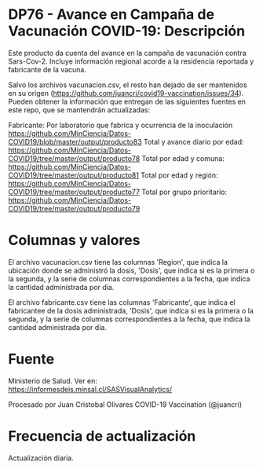 # DP76 - Avance en Campaña de Vacunación COVID-19: Descripción
Este producto da cuenta del avance en la campaña de vacunación contra Sars-Cov-2. Incluye información regional acorde a la residencia reportada y fabricante de la vacuna.

Salvo los archivos vacunacion.csv, el resto han dejado de ser mantenidos en su origen (https://github.com/juancri/covid19-vaccination/issues/34). Pueden obtener la información que entregan de las siguientes fuentes en este repo, que se mantendrán actualizadas:

Fabricante: Por laboratorio que fabrica y ocurrencia de la inoculación https://github.com/MinCiencia/Datos-COVID19/blob/master/output/producto83
Total y avance diario por edad: https://github.com/MinCiencia/Datos-COVID19/tree/master/output/producto78 
Total por edad y comuna: https://github.com/MinCiencia/Datos-COVID19/tree/master/output/producto81
Total por edad y región: https://github.com/MinCiencia/Datos-COVID19/tree/master/output/producto77
Total por grupo prioritario: https://github.com/MinCiencia/Datos-COVID19/tree/master/output/producto79


# Columnas y valores
El archivo vacunacion.csv tiene las columnas 'Region', que indica la ubicación donde se administró la dosis, 'Dosis', que indica si es la primera o la segunda, y la serie de columnas correspondientes a la fecha, que indica la cantidad administrada por día.

El archivo fabricante.csv tiene las columnas 'Fabricante', que indica el fabricantee de la dosis administrada, 'Dosis', que indica si es la primera o la segunda, y la serie de columnas correspondientes a la fecha, que indica la cantidad administrada por día.

# Fuente
Ministerio de Salud. Ver en:
https://informesdeis.minsal.cl/SASVisualAnalytics/

Procesado por Juan Cristobal Olivares
COVID-19 Vaccination (@juancri)

# Frecuencia de actualización
Actualización diaria. 

